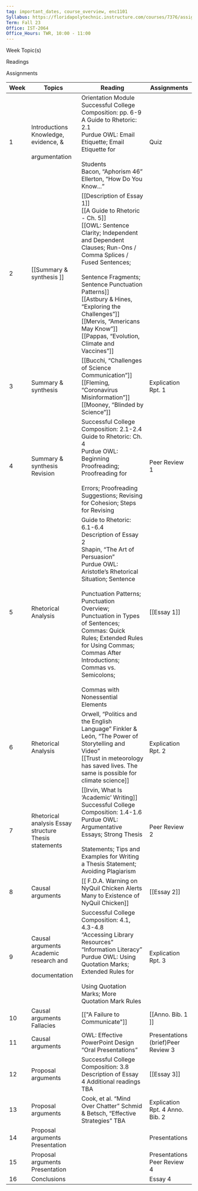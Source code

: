 ```yaml
---
tag: important_dates, course_overview, enc1101
Syllabus: https://floridapolytechnic.instructure.com/courses/7376/assignments/syllabus
Term: Fall 23
Office: IST-2064
Office_Hours: TWR, 10:00 - 11:00 
---
```


Week Topic(s)

Readings

Assignments

| Week | Topics                                                      | Reading                                                                                                                                                                                                                                                                                                                                                                                         | Assignments                        |
| ---- | ----------------------------------------------------------- | ----------------------------------------------------------------------------------------------------------------------------------------------------------------------------------------------------------------------------------------------------------------------------------------------------------------------------------------------------------------------------------------------- | ---------------------------------- |
| 1    | Introductions Knowledge, evidence, &<br><br>argumentation   | Orientation Module  <br>Successful College Composition: pp. 6-9  <br>A Guide to Rhetoric: 2.1  <br>Purdue OWL: Email Etiquette; Email Etiquette for<br><br>Students  <br>Bacon, “Aphorism 46”  <br>Ellerton, “How Do You Know...”                                                                                                                                                               | Quiz                               |
| 2    | [[Summary & synthesis ]]                                    | [[Description of Essay 1]]  <br>[[A Guide to Rhetoric - Ch. 5]]  <br>[[OWL: Sentence Clarity; Independent and Dependent<br>Clauses; Run-Ons / Comma Splices / Fused Sentences;<br><br>Sentence Fragments; Sentence Punctuation Patterns]] <br>[[Astbury & Hines, “Exploring the Challenges”]] <br>[[Mervis, “Americans May Know”]]<br>[[Pappas, “Evolution, Climate and Vaccines”]]             |                                    |
| 3    | Summary & synthesis                                         | [[Bucchi, “Challenges of Science Communication”]] <br> [[Fleming, “Coronavirus Misinformation”]] <br> [[Mooney, “Blinded by Science”]]                                                                                                                                                                                                                                                          | Explication Rpt. 1                 |
| 4    | Summary & synthesis Revision                                | Successful College Composition: 2.1-2.4  <br>Guide to Rhetoric: Ch. 4  <br>Purdue OWL: Beginning Proofreading; Proofreading for<br><br>Errors; Proofreading Suggestions; Revising for Cohesion; Steps for Revising                                                                                                                                                                              | Peer Review 1                      |
| 5    | Rhetorical Analysis                                         | Guide to Rhetoric: 6.1-6.4  <br>Description of Essay 2  <br>Shapin, “The Art of Persuasion”  <br>Purdue OWL: Aristotle’s Rhetorical Situation; Sentence<br><br>Punctuation Patterns; Punctuation Overview; Punctuation in Types of Sentences; Commas: Quick Rules; Extended Rules for Using Commas; Commas After Introductions; Commas vs. Semicolons;<br><br>Commas with Nonessential Elements | [[Essay 1]]                        |
| 6    | Rhetorical Analysis                                         | Orwell, “Politics and the English Language”  Finkler & León, “The Power of Storytelling and Video” <br>  [[Trust in meteorology has saved lives. The same is possible for climate science]]                                                                                                                                                                                                     | Explication Rpt. 2                 |
| 7    | Rhetorical analysis Essay structure Thesis statements       | [[Irvin, What Is ‘Academic’ Writing]]  <br>Successful College Composition: 1.4-1.6  <br>Purdue OWL: Argumentative Essays; Strong Thesis<br><br>Statements; Tips and Examples for Writing a Thesis Statement; Avoiding Plagiarism                                                                                                                                                                | Peer Review 2                      |
| 8    | Causal arguments                                            | [[ F.D.A. Warning on NyQuil Chicken Alerts Many to Existence of NyQuil Chicken]]                                                                                                                                                                                                                                                                                                                | [[Essay 2]]                        |
| 9    | Causal arguments Academic research and<br><br>documentation | Successful College Composition: 4.1, 4.3-4.8  <br>“Accessing Library Resources”  <br>“Information Literacy”  <br>Purdue OWL: Using Quotation Marks; Extended Rules for<br><br>Using Quotation Marks; More Quotation Mark Rules                                                                                                                                                                  | Explication Rpt. 3                 |
| 10   | Causal arguments Fallacies                                  | [["A Failure to Communicate"]]                                                                                                                                                                                                                                                                            | [[Anno. Bib. 1 ]]                  |
| 11   | Causal arguments                                            | OWL: Effective PowerPoint Design “Oral Presentations”                                                                                                                                                                                                                                                                                                                                           | Presentations (brief)Peer Review 3 |
| 12   | Proposal arguments                                          | Successful College Composition: 3.8 Description of Essay 4 Additional readings TBA                                                                                                                                                                                                                                                                                                              | [[Essay 3]]                        |
| 13   | Proposal arguments                                          | Cook, et al. “Mind Over Chatter” Schmid & Betsch, “Effective Strategies” TBA                                                                                                                                                                                                                                                                                                                    | Explication Rpt. 4 Anno. Bib. 2    |
| 14   | Proposal arguments Presentation                             |                                                                                                                                                                                                                                                                                                                                                                                                 | Presentations                      |
| 15   | Proposal arguments Presentation                             |                                                                                                                                                                                                                                                                                                                                                                                                 | Presentations <br>Peer Review 4    |
| 16   | Conclusions                                                 |                                                                                                                                                                                                                                                                                                                                                                                                 | Essay 4                            |
